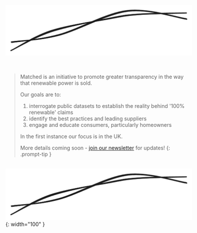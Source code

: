 &nbsp;

![Matched Energy ](/assets/img/matched-logo-lines.png)

&nbsp;

> Matched is an initiative to promote greater transparency in the way that renewable power is sold.
>
> Our goals are to: 
> 1. interrogate public datasets to establish the reality behind '100% renewable' claims
> 2. identify the best practices and leading suppliers
> 3. engage and educate consumers, particularly homeowners
>
> In the first instance our focus is in the UK.
>
> More details coming soon - [join our newsletter](/newsletter) for updates!
{: .prompt-tip }

&nbsp;
![Matched Energy ](/assets/img/matched-logo-lines-small.png#center){: width="100" }
&nbsp;
